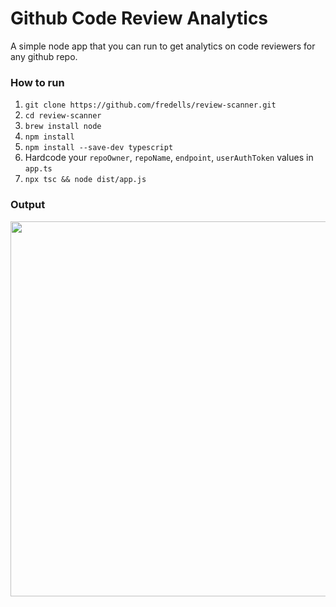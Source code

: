 # Github Code Review Analytics
A simple node app that you can run to get analytics on code reviewers for any github repo.

### How to run
1. `git clone https://github.com/fredells/review-scanner.git`
2. `cd review-scanner`
3. `brew install node`
4. `npm install`
5. `npm install --save-dev typescript`
6. Hardcode your `repoOwner`, `repoName`, `endpoint`, `userAuthToken` values in `app.ts`
7. `npx tsc && node dist/app.js`

### Output
<img width="600" src="https://user-images.githubusercontent.com/16091920/161437683-66ad43bc-ca59-47dd-bec6-9222ea551859.png" />

